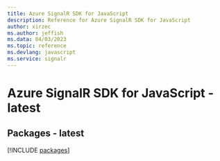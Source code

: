 ```yaml
---
title: Azure SignalR SDK for JavaScript
description: Reference for Azure SignalR SDK for JavaScript
author: xirzec
ms.author: jeffish
ms.data: 04/03/2023
ms.topic: reference
ms.devlang: javascript
ms.service: signalr
---
```

# Azure SignalR SDK for JavaScript - latest
## Packages - latest
[!INCLUDE [packages](signalr-index.md)]